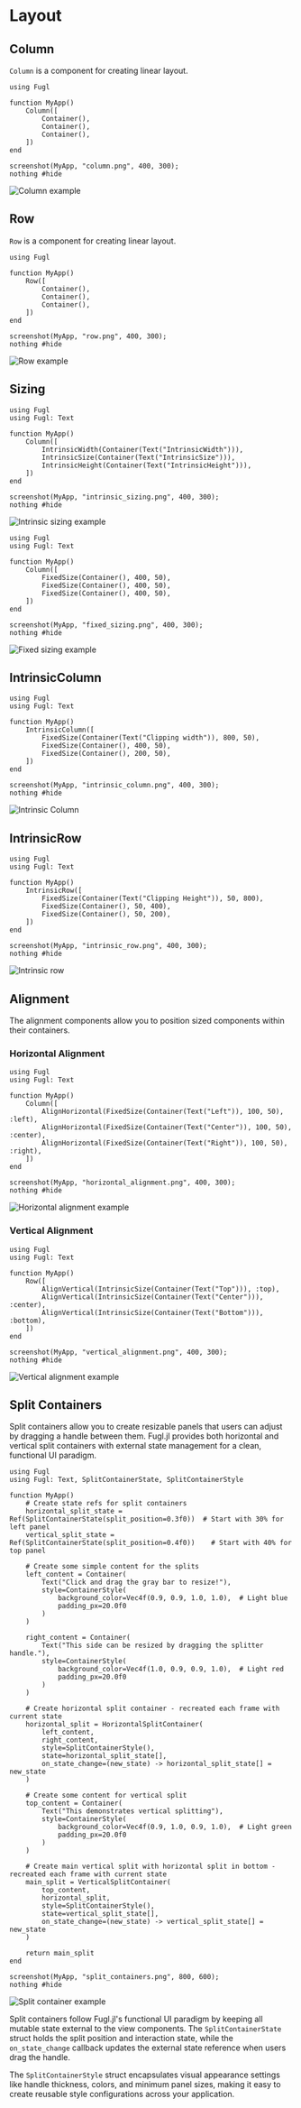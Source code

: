 # Layout

## Column

`Column` is a component for creating linear layout.

``` @example ColumnExample
using Fugl

function MyApp()
    Column([
        Container(),
        Container(),
        Container(),
    ])
end

screenshot(MyApp, "column.png", 400, 300);
nothing #hide
```

![Column example](column.png)

## Row

`Row` is a component for creating linear layout.

``` @example RowExample
using Fugl

function MyApp()
    Row([
        Container(),
        Container(),
        Container(),
    ])
end

screenshot(MyApp, "row.png", 400, 300);
nothing #hide
```

![Row example](row.png)

## Sizing

``` @example IntrinsicSizeExample
using Fugl
using Fugl: Text

function MyApp()
    Column([
        IntrinsicWidth(Container(Text("IntrinsicWidth"))),
        IntrinsicSize(Container(Text("IntrinsicSize"))),
        IntrinsicHeight(Container(Text("IntrinsicHeight"))),
    ])
end

screenshot(MyApp, "intrinsic_sizing.png", 400, 300);
nothing #hide
```

![Intrinsic sizing example](intrinsic_sizing.png)

``` @example FixedSizeExample
using Fugl
using Fugl: Text

function MyApp()
    Column([
        FixedSize(Container(), 400, 50),
        FixedSize(Container(), 400, 50),
        FixedSize(Container(), 400, 50),
    ])
end

screenshot(MyApp, "fixed_sizing.png", 400, 300);
nothing #hide
```

![Fixed sizing example](fixed_sizing.png)

## IntrinsicColumn

``` @example IntrinsicColumnExample
using Fugl
using Fugl: Text

function MyApp()
    IntrinsicColumn([
        FixedSize(Container(Text("Clipping width")), 800, 50),
        FixedSize(Container(), 400, 50),
        FixedSize(Container(), 200, 50),
    ])
end

screenshot(MyApp, "intrinsic_column.png", 400, 300);
nothing #hide
```

![Intrinsic Column](intrinsic_column.png)

## IntrinsicRow

``` @example IntrinsicColumnExample
using Fugl
using Fugl: Text

function MyApp()
    IntrinsicRow([
        FixedSize(Container(Text("Clipping Height")), 50, 800),
        FixedSize(Container(), 50, 400),
        FixedSize(Container(), 50, 200),
    ])
end

screenshot(MyApp, "intrinsic_row.png", 400, 300);
nothing #hide
```

![Intrinsic row](intrinsic_row.png)

## Alignment

The alignment components allow you to position sized components within their containers.

### Horizontal Alignment

``` @example AlignHorizontalExample
using Fugl
using Fugl: Text

function MyApp()
    Column([
        AlignHorizontal(FixedSize(Container(Text("Left")), 100, 50), :left),
        AlignHorizontal(FixedSize(Container(Text("Center")), 100, 50), :center),
        AlignHorizontal(FixedSize(Container(Text("Right")), 100, 50), :right),
    ])
end

screenshot(MyApp, "horizontal_alignment.png", 400, 300);
nothing #hide
```

![Horizontal alignment example](horizontal_alignment.png)

### Vertical Alignment

``` @example AlignVerticalExample
using Fugl
using Fugl: Text

function MyApp()
    Row([
        AlignVertical(IntrinsicSize(Container(Text("Top"))), :top),
        AlignVertical(IntrinsicSize(Container(Text("Center"))), :center),
        AlignVertical(IntrinsicSize(Container(Text("Bottom"))), :bottom),
    ])
end

screenshot(MyApp, "vertical_alignment.png", 400, 300);
nothing #hide
```

![Vertical alignment example](vertical_alignment.png)

## Split Containers

Split containers allow you to create resizable panels that users can adjust by dragging a handle between them. Fugl.jl provides both horizontal and vertical split containers with external state management for a clean, functional UI paradigm.

``` @example SplitContainerExample
using Fugl
using Fugl: Text, SplitContainerState, SplitContainerStyle

function MyApp()
    # Create state refs for split containers
    horizontal_split_state = Ref(SplitContainerState(split_position=0.3f0))  # Start with 30% for left panel
    vertical_split_state = Ref(SplitContainerState(split_position=0.4f0))    # Start with 40% for top panel

    # Create some simple content for the splits
    left_content = Container(
        Text("Click and drag the gray bar to resize!"),
        style=ContainerStyle(
            background_color=Vec4f(0.9, 0.9, 1.0, 1.0),  # Light blue
            padding_px=20.0f0
        )
    )

    right_content = Container(
        Text("This side can be resized by dragging the splitter handle."),
        style=ContainerStyle(
            background_color=Vec4f(1.0, 0.9, 0.9, 1.0),  # Light red
            padding_px=20.0f0
        )
    )

    # Create horizontal split container - recreated each frame with current state
    horizontal_split = HorizontalSplitContainer(
        left_content,
        right_content,
        style=SplitContainerStyle(),
        state=horizontal_split_state[],
        on_state_change=(new_state) -> horizontal_split_state[] = new_state
    )

    # Create some content for vertical split
    top_content = Container(
        Text("This demonstrates vertical splitting"),
        style=ContainerStyle(
            background_color=Vec4f(0.9, 1.0, 0.9, 1.0),  # Light green
            padding_px=20.0f0
        )
    )

    # Create main vertical split with horizontal split in bottom - recreated each frame with current state
    main_split = VerticalSplitContainer(
        top_content,
        horizontal_split,
        style=SplitContainerStyle(),
        state=vertical_split_state[],
        on_state_change=(new_state) -> vertical_split_state[] = new_state
    )

    return main_split
end

screenshot(MyApp, "split_containers.png", 800, 600);
nothing #hide
```

![Split container example](split_containers.png)

Split containers follow Fugl.jl's functional UI paradigm by keeping all mutable state external to the view components. The `SplitContainerState` struct holds the split position and interaction state, while the `on_state_change` callback updates the external state reference when users drag the handle.

The `SplitContainerStyle` struct encapsulates visual appearance settings like handle thickness, colors, and minimum panel sizes, making it easy to create reusable style configurations across your application.
